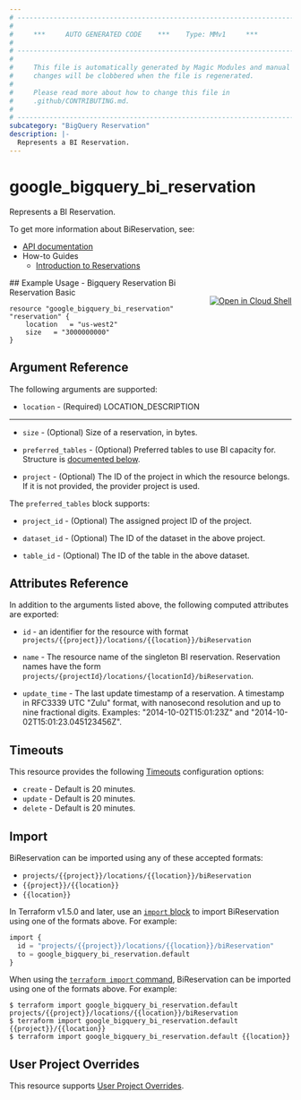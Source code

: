 ```yaml
---
# ----------------------------------------------------------------------------
#
#     ***     AUTO GENERATED CODE    ***    Type: MMv1     ***
#
# ----------------------------------------------------------------------------
#
#     This file is automatically generated by Magic Modules and manual
#     changes will be clobbered when the file is regenerated.
#
#     Please read more about how to change this file in
#     .github/CONTRIBUTING.md.
#
# ----------------------------------------------------------------------------
subcategory: "BigQuery Reservation"
description: |-
  Represents a BI Reservation.
---
```


# google_bigquery_bi_reservation

Represents a BI Reservation.


To get more information about BiReservation, see:

* [API documentation](https://cloud.google.com/bigquery/docs/reference/reservations/rest/v1/BiReservation)
* How-to Guides
    * [Introduction to Reservations](https://cloud.google.com/bigquery/docs/reservations-intro)

<div class = "oics-button" style="float: right; margin: 0 0 -15px">
  <a href="https://console.cloud.google.com/cloudshell/open?cloudshell_git_repo=https%3A%2F%2Fgithub.com%2Fterraform-google-modules%2Fdocs-examples.git&cloudshell_image=gcr.io%2Fcloudshell-images%2Fcloudshell%3Alatest&cloudshell_print=.%2Fmotd&cloudshell_tutorial=.%2Ftutorial.md&cloudshell_working_dir=bigquery_reservation_bi_reservation_basic&open_in_editor=main.tf" target="_blank">
    <img alt="Open in Cloud Shell" src="//gstatic.com/cloudssh/images/open-btn.svg" style="max-height: 44px; margin: 32px auto; max-width: 100%;">
  </a>
</div>
## Example Usage - Bigquery Reservation Bi Reservation Basic


```hcl
resource "google_bigquery_bi_reservation" "reservation" {
	location   = "us-west2"
	size   = "3000000000"
}
```

## Argument Reference

The following arguments are supported:


* `location` -
  (Required)
  LOCATION_DESCRIPTION


- - -


* `size` -
  (Optional)
  Size of a reservation, in bytes.

* `preferred_tables` -
  (Optional)
  Preferred tables to use BI capacity for.
  Structure is [documented below](#nested_preferred_tables).

* `project` - (Optional) The ID of the project in which the resource belongs.
    If it is not provided, the provider project is used.


<a name="nested_preferred_tables"></a>The `preferred_tables` block supports:

* `project_id` -
  (Optional)
  The assigned project ID of the project.

* `dataset_id` -
  (Optional)
  The ID of the dataset in the above project.

* `table_id` -
  (Optional)
  The ID of the table in the above dataset.


## Attributes Reference

In addition to the arguments listed above, the following computed attributes are exported:

* `id` - an identifier for the resource with format `projects/{{project}}/locations/{{location}}/biReservation`

* `name` -
  The resource name of the singleton BI reservation. Reservation names have the form `projects/{projectId}/locations/{locationId}/biReservation`.

* `update_time` -
  The last update timestamp of a reservation.
  A timestamp in RFC3339 UTC "Zulu" format, with nanosecond resolution and up to nine fractional digits. Examples: "2014-10-02T15:01:23Z" and "2014-10-02T15:01:23.045123456Z".


## Timeouts

This resource provides the following
[Timeouts](https://developer.hashicorp.com/terraform/plugin/sdkv2/resources/retries-and-customizable-timeouts) configuration options:

- `create` - Default is 20 minutes.
- `update` - Default is 20 minutes.
- `delete` - Default is 20 minutes.

## Import


BiReservation can be imported using any of these accepted formats:

* `projects/{{project}}/locations/{{location}}/biReservation`
* `{{project}}/{{location}}`
* `{{location}}`


In Terraform v1.5.0 and later, use an [`import` block](https://developer.hashicorp.com/terraform/language/import) to import BiReservation using one of the formats above. For example:

```tf
import {
  id = "projects/{{project}}/locations/{{location}}/biReservation"
  to = google_bigquery_bi_reservation.default
}
```

When using the [`terraform import` command](https://developer.hashicorp.com/terraform/cli/commands/import), BiReservation can be imported using one of the formats above. For example:

```
$ terraform import google_bigquery_bi_reservation.default projects/{{project}}/locations/{{location}}/biReservation
$ terraform import google_bigquery_bi_reservation.default {{project}}/{{location}}
$ terraform import google_bigquery_bi_reservation.default {{location}}
```

## User Project Overrides

This resource supports [User Project Overrides](https://registry.terraform.io/providers/hashicorp/google/latest/docs/guides/provider_reference#user_project_override).
